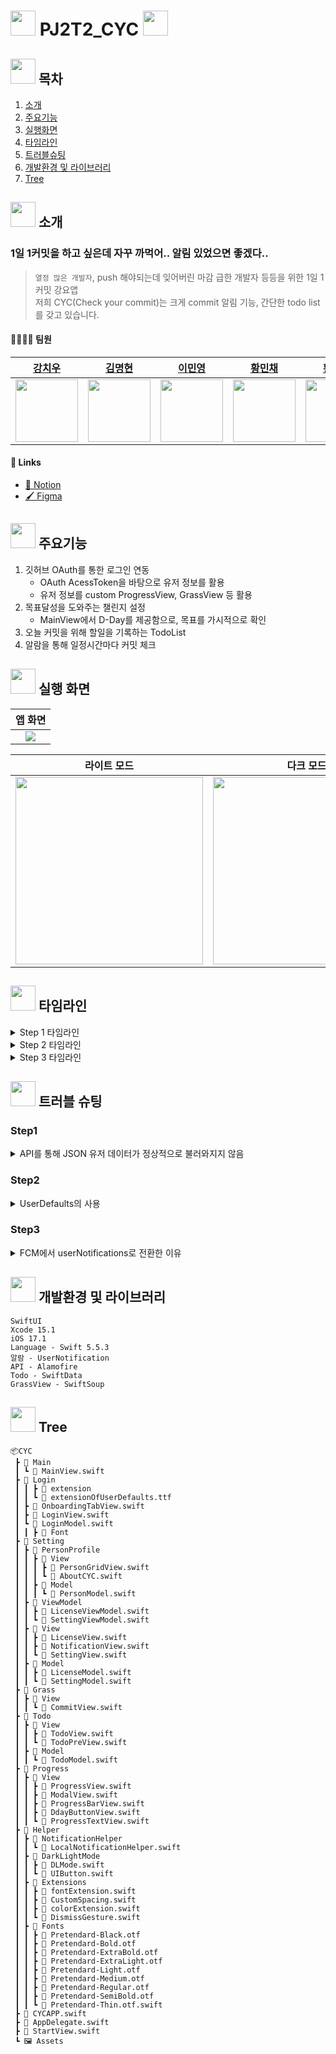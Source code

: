 # <img src="https://github.com/APP-iOS3rd/PJ2T2_CYC/assets/120264964/df66d998-8c93-4021-8a4b-939b88563ab3" width="40"> PJ2T2_CYC <img src="https://github.com/APP-iOS3rd/PJ2T2_CYC/assets/120264964/df66d998-8c93-4021-8a4b-939b88563ab3" width="40">

## <img src="https://github.com/APP-iOS3rd/PJ2T2_CYC/assets/120264964/df66d998-8c93-4021-8a4b-939b88563ab3" width="40"> 목차

1. [소개](#-소개)
2. [주요기능](#❗-주요기능)
3. [실행화면](#📱-실행-화면)
4. [타임라인](#⏰-타임라인)
5. [트러블슈팅](#❓-트러블-슈팅)
6. [개발환경 및 라이브러리](#💻-개발환경-및-라이브러리)
7. [Tree](#🌲-tree)

## <img src="https://github.com/APP-iOS3rd/PJ2T2_CYC/assets/120264964/df66d998-8c93-4021-8a4b-939b88563ab3" width="40"> 소개

### 1일 1커밋을 하고 싶은데 자꾸 까먹어.. 알림 있었으면 좋겠다..

> `열정 많은 개발자`, push 해야되는데 잊어버린 마감 급한 개발자 등등을 위한 1일 1커밋 강요앱  
> 저희 CYC(Check your commit)는 크게 commit 알림 기능, 간단한 todo list를 갖고 있습니다.

#### 👨‍👩‍👧‍👦 팀원

|[강치우](https://github.com/kangciu)|[김명현](https://github.com/kmh5038)|[이민영](https://github.com/Mminy62)|[황민채](https://github.com/Hminchae)|[황성진](https://github.com/Hsungjin)|
|-----------|-----------|-----------|------------|------------|
|<img src="https://avatars.githubusercontent.com/u/112779139?v=4" width="100">|<img src="https://avatars.githubusercontent.com/u/144766297?v=4" width="100">|<img src="https://avatars.githubusercontent.com/u/66752398?v=4" width="100">|<img src="https://avatars.githubusercontent.com/u/103357078?v=4" width="100">|<img src="https://avatars.githubusercontent.com/u/120264964?s=400&u=cfba7c275af35a6823aee13f536b5a08d8f71a52&v=4" width="100">|

#### 🔗 Links

- [📄 Notion](https://grateful-lemongrass-93f.notion.site/Check-Your-Commit-6142b220db1a43cc90dd2a45bf8d1062?pvs=4)
- [🖌️ Figma](https://www.figma.com/file/R6VtqCKvHOqAfwCT4eJigH/Check-Your-Commit?type=design&node-id=0%3A1&mode=design&t=sPzQFRbQJtw6fSGw-1)

## <img src="https://github.com/APP-iOS3rd/PJ2T2_CYC/assets/120264964/df66d998-8c93-4021-8a4b-939b88563ab3" width="40"> 주요기능

1. 깃허브 OAuth를 통한 로그인 연동
   - OAuth AcessToken을 바탕으로 유저 정보를 활용
   - 유저 정보를 custom ProgressView, GrassView 등 활용
2. 목표달성을 도와주는 챌린지 설정
   - MainView에서 D-Day를 제공함으로, 목표를 가시적으로 확인
3. 오늘 커밋을 위해 할일을 기록하는 TodoList
4. 알람을 통해 일정시간마다 커밋 체크

## <img src="https://github.com/APP-iOS3rd/PJ2T2_CYC/assets/120264964/df66d998-8c93-4021-8a4b-939b88563ab3" width="40"> 실행 화면

|앱 화면|
|:--:|
|<img src="https://github.com/APP-iOS3rd/PJ2T2_CYC/assets/120264964/ca70e57d-05f5-4bbb-a779-0b0bf6c4a989" width="">|

|라이트 모드|다크 모드|
|:--:|:--:|
|<img src="https://github.com/APP-iOS3rd/PJ2T2_CYC/assets/120264964/fca4d518-9f9b-4f7e-a72f-fa45129843ef" width="300">|<img src="https://github.com/APP-iOS3rd/PJ2T2_CYC/assets/120264964/17639f09-f73f-4de2-97b9-607e01b44148" width="300">|

## <img src="https://github.com/APP-iOS3rd/PJ2T2_CYC/assets/120264964/df66d998-8c93-4021-8a4b-939b88563ab3" width="40"> 타임라인

<details>
<summary>Step 1 타임라인</summary>

- 23.12.5 ~ 23.12.6
  - 팀빌딩
  - 아이디어 토의
  - 아이디어 구현 방안 토의

</details>

<details>

<summary>Step 2 타임라인</summary>

- 23.12.06 ~ 23.12.07
  - Figma를 기본 디자인 프로토타입 제작
  - 각 기능별 구현 방안 토의
  - 각 파트별 역할 분배
  - 프로젝트 개발 시작
- 23.12.12 ~ 23.12.13
  - 앱 아이콘 제작

</details>

<details>
<summary>Step 3 타임라인</summary>

- 23.12.06
  - 기본 앱 구조 제작
  - 커스텀 폰트, 컬러 Aseet 적용
- 23.12.07 ~ 23.12.11
  - 깃허브 OAuth 로그인 구현
  - OAuth 데이터를 통해 유저 정보 받아오는 부분 구현
- 23.12.07 ~ 23.12.14
  - 알림기능 구현
  - Todo List 구현
- 23.12.11 ~ 23.12.14
  - 깃허브 API를 이용한 GrassView 구현
  - 깃허브 API로 받아온 커밋일수로 D-day 계산기 구현
- 23.12.14
  - 라이트 모드, 다크모드 변환 버튼 구현

</details>

## <img src="https://github.com/APP-iOS3rd/PJ2T2_CYC/assets/120264964/07efd7af-52fa-4a0a-9c65-ade6de6275ed" width="40"> 트러블 슈팅

### Step1

<details>
<summary>API를 통해 JSON 유저 데이터가 정상적으로 불러와지지 않음</summary>

- `Git API`를 통해 유저 데이터가 JSON 형식으로 불러와지지 않는 문제

```Swift
func getUser() {
        let accessToken = KeychainSwift().get("accessToken") ?? ""
        let headers: HTTPHeaders = ["Accept": "application/vnd.github.v3+json",
                                    "Authorization": "token \(accessToken)"]
        
        AF.request(githubApiURL+ApiPath.USER.rawValue,
                   method: .get,
                   parameters: [:],
                   headers: headers).responseJSON(completionHandler: { (response) in
            switch response.result {
            case .success(let json):
                print(json as! [String: Any])
            case .failure:
                print("")
            }
        })
    }
```

- [깃허브 유저 API 공식문서]("https://docs.github.com/ko/rest/users/users?apiVersion=2022-11-28#get-the-authenticated-user") 해당 문서의 형태로 curl 을 사용하면 정상적으로 JSON 형태의 데이터가 받아와 지는 것을 확인
- API를 받아오는 과정에서 responseJSON 의 형태가 아니라 responseString 혹은 responseDecodable 으로 사용하면 정상적으로 데이터가 받아와 지는 것을 확인
- struct를 통해 User를 선언하고 responseDecodable 로 해당 데이터를 할당시키는 방법으로 활용

```Swift
    struct User: Decodable {
        let login: String
        let name: String
    }

    func getUser() {
        let headers: HTTPHeaders = ["Accept": "application/vnd.github+json",
                                    "Authorization": "Bearer \(access_token!)"]
        
        AF.request("https://api.github.com/user",
                   method: .get, parameters: [:],
                   headers: headers).responseDecodable(of: User.self) { response in
            switch response.result {
            case .success(let user):
                self.userLogin = user.login
                self.userName = user.name
                self.getCommitData()
            case .failure(let error):
                print("Error: \(error.localizedDescription)")
            }
        }
    }
```

- REST API의 주소가 명확한지 확인하기위해 curl의 활용법을 알게됨.

</details>

### Step2

<details>
<summary>UserDefaults의 사용</summary>

- `API` 를 활용하기 위해서는 액세스토큰 값이 절대적으로 필요, 앱을 종료 시켜도 해당 값은 유효해야 됨
- AppStorage를 사용하려 했지만 다른 뷰에서도 사용하고 참조해야 되기 때문에 사용이 어려움

```Swift
class LoginModel: ObservableObject {

    static let shared = LoginModel()

    @Published var code: String?
    @Published var access_token: String?
    @Published var userLogin: String?
```

- UserDefaults 로 해당 변수들을 선언하고 extension을 통해 set, get 부분을 적용
- init() 부분을 통해 선언된 변수를 초기화

```Swift
    @Published var access_token: String? {
        didSet {
            UserDefaults.standard.setAccessToken(access_token ?? "")
        }
    }
    
    @Published var userName: String? {
        didSet {
            UserDefaults.standard.setUserName(userName ?? "")
        }
    }

    @Published var userLogin: String? {
        didSet {
            UserDefaults.standard.setUserLogin(userLogin ?? "")
        }
    }
    
    var results: [(String, String)] = []
    @Published var testCase:[String:Int] = [:]
    
    // UserDefaults로 선언된 변수를 사용하기 위한 init 부분
    init() {
        self.userLogin = UserDefaults.standard.getUserLogin()
        self.access_token = UserDefaults.standard.getAccessToken()
        self.userName = UserDefaults.standard.getUserName()
    }


// UserDefaults의 extension 부분 
    extension UserDefaults {
        private static let userLoginKey = "userLoginKey"

        func setUserLogin(_ login: String) {
            set(login, forKey: UserDefaults.userLoginKey)
        }

        func getUserLogin() -> String? {
            return string(forKey: UserDefaults.userLoginKey)
        }
    }

    extension UserDefaults {
        private static let userAcessToken = "acessToken"

        func setAccessToken(_ token: String) {
            set(token, forKey: UserDefaults.userAcessToken)
        }

        func getAccessToken() -> String? {
            return string(forKey: UserDefaults.userAcessToken)
        }
    }

    extension UserDefaults {
        private static let userNickname = "userNickname"

        func setUserName(_ name: String) {
            set(name, forKey: UserDefaults.userNickname)
        }

        func getUserName() -> String? {
            return string(forKey: UserDefaults.userNickname)
        }
    }
```

</details>

### Step3

<details>
<summary>FCM에서 userNotifications로 전환한 이유</summary>

처음 구현하고자 했던 기능의 순서는 다음과 같았다.

> 1. `APNs`에 디바이스 `토큰`을 요청
> 2. `APNs`에서 받은 디바이스 `토큰`을 `Push server`에 넘김
> 3. `APNs`에 푸쉬알림을 보낼 데이터를 전달
> 4. `APNs`에 있는 데이터를 받아서 유저의 폰에서 알림 전달

```Swift
import SwiftUI
import FirebaseCore
import FirebaseMessaging

class AppDelegate: NSObject, UIApplicationDelegate {
    func application(_ application: UIApplication,
                     didFinishLaunchingWithOptions launchOptions: [UIApplication.LaunchOptionsKey : Any]? = nil) -> Bool {
        FirebaseApp.configure()

        // 원격 알림 등록
        if #available(iOS 10.0, *) {
            // For iOS 10 display notification (sent via APNS)
            UNUserNotificationCenter.current().delegate = self

            let authOptions: UNAuthorizationOptions = [.alert, .badge, .sound]
            UNUserNotificationCenter.current().requestAuthorization(
                options: authOptions,
                completionHandler: { _, _ in }
            )
        } else {
            let settings: UIUserNotificationSettings =
            UIUserNotificationSettings(types: [.alert, .badge, .sound], categories: nil)
            application.registerUserNotificationSettings(settings)
        }

        application.registerForRemoteNotifications()

        // Firebase 가 푸시 메시지를 대신 전송할 수 있도록 대리자를 설정하는 과정 (MessagingDelegate)
        Messaging.messaging().delegate = self


        // 푸시 포그라운드 설정
        UNUserNotificationCenter.current().delegate = self

        return true
        //Messaging에 등록된 토큰은 messaging:didReceiveRegistrationToken 프로토콜 메서드를 1회 호출함 - 새로 등록된 토큰이라면 애플리케이션 서버로 전송/ 아니라면 등록된 토큰을 구독 처리해줌
    }


    // fcm 토큰이 등록 되었을 때
    func application(_ application: UIApplication, didRegisterForRemoteNotificationsWithDeviceToken deviceToken: Data) {
        Messaging.messaging().apnsToken = deviceToken
    }
}

@main
struct CYCApp: App {
struct YourApp: App {
    // register app delegate for Firebase setup
    @UIApplicationDelegateAdaptor(AppDelegate.self) var delegate
    

    var body: some Scene {
        WindowGroup {
            AboutCYC()
        }
    }
}
extension AppDelegate : MessagingDelegate {

    // fcm 등록 토큰을 받았을 때
    func messaging(_ messaging: Messaging, didReceiveRegistrationToken fcmToken: String?) {
        print("Firebase registration token: \(String(describing: fcmToken))")
        let dataDict: [String: String] = ["token": fcmToken ?? ""]
        NotificationCenter.default.post(
            name: Notification.Name("FCMToken"),
            object: nil,
            userInfo: dataDict
        )
    }
}

extension AppDelegate : UNUserNotificationCenterDelegate {

    // 푸시메세지가 앱이 켜져 있을때 나올때
    // completionHandler로 "UNNotificationPresentationOptions"를 반환함
    // 사용자가 머무르고 있는 화면에 따라 포그라운드 상태에서의 푸시를 보여줄지 아닐지에 대한 분기처리가 가능(ex.카톡채팅방에서 푸시를 띄우지 않는 등)
    func userNotificationCenter(_ center: UNUserNotificationCenter,
                                willPresent notification: UNNotification,
                                withCompletionHandler completionHandler: @escaping (UNNotificationPresentationOptions) -> Void) {

        let userInfo = notification.request.content.userInfo

        print("willPresent: userInfo: ", userInfo)

        completionHandler([.banner, .sound, .badge])

        // Notification 분기처리
        if userInfo[AnyHashable("Check Your Commit")] as? String == "project" {
            print("CYC project")
        }else {
            print("NOTHING")
        }
    }

    // 푸시메세지를 받았을 때
    func userNotificationCenter(_ center: UNUserNotificationCenter,
                                didReceive response: UNNotificationResponse,
                                withCompletionHandler completionHandler: @escaping () -> Void) {
        let userInfo = response.notification.request.content.userInfo
        print("didReceive: userInfo: ", userInfo)
        completionHandler()
    }
}
```

위 코드로 토큰을 받아 수동으로 Firebase messiging 서버에 직접 등록하고 앱에 알림을 받는데에 성공했다.하지만 문제는 다수 유저의 토큰을 어떻게 받아서 메시징 서버에 올려주느냐였다. 서버없이 FCM만 사용하여 다음 두 조건을 동시에 만족하는 유저에게만 알림을 줄 수 있는 방법을 생각하여야 했다.
> - 사용자가 일정 시간에 커밋하였는가
> - 사용자가 알림 설정 토글을 on 하였는가

사용자의 정보를 서버가 저장하고 있어야 위 두 조건을 만족하는 기능을 구현할 수 있다고 결론을 내렸고, 이번 개발 기간에는 `사용자가 알림 설정 토글을 on 하였을 때` 7시 이후 매 시간마다 알림을 주는 기능만을 구현하기로 하였다. 이 기능을 구현하는데에 FCM을 굳이 사용하지 않고 내부 라이브러리인 userNotifications 을 사용하였다. 

- `AppDelegate.swift`
```Swift
import SwiftUI
import UserNotifications

class AppDelegate: NSObject, UIApplicationDelegate {
    
    func application(_ application: UIApplication,
                     didFinishLaunchingWithOptions launchOptions: [UIApplication.LaunchOptionsKey : Any]? = nil) -> Bool {
        
        // 앱 실행 시 사용자에게 알림 허용 권한을 받음
        UNUserNotificationCenter.current().delegate = self
        
        
        let authOptions: UNAuthorizationOptions = [.alert, .badge, .sound] // 필요한 알림 권한을 설정
        UNUserNotificationCenter.current().requestAuthorization(
            options: authOptions,
            completionHandler: { _, _ in }
        )
        return true
    }
}

extension AppDelegate: UNUserNotificationCenterDelegate {
    
    // Foreground(앱 켜진 상태)에서도 알림 오는 설정
    func userNotificationCenter(_ center: UNUserNotificationCenter, willPresent notification: UNNotification, withCompletionHandler completionHandler: @escaping (UNNotificationPresentationOptions) -> Void) {
        completionHandler([.list, .banner])
    }
}
```
앱델리게이트에서 알림권한을 설정해주었다.
- `NotificationHelper.swift`
```swift
import Foundation
import UIKit
import UserNotifications

//
// - Note: 싱글턴으로 구현 `LocalNotificationHelper.shared`를 통해 접근
class LocalNotificationHelper {
    static let shared = LocalNotificationHelper()
    
    private init() {}
    
    ///Push Notification에 대한 인증 설정 함수
    func setAuthorization() {
        let authOptions: UNAuthorizationOptions = [.alert, .badge, .sound] // 필요한 알림 권한을 설정
        UNUserNotificationCenter.current().requestAuthorization(
            options: authOptions,
            completionHandler: { _, _ in }
        )
    }
    // 하루를 주기로 특정 시간에 Notification을 보내는 코드
    func pushScheduledNotification(title: String, body: String, hour: Int, identifier: String) {
        
        assert(hour >= 0 || hour <= 24, "시간은 0이상 24이하로 입력해주세요.")
        
        let notificationContent = UNMutableNotificationContent()
        notificationContent.title = title
        notificationContent.body = body
        
        var dateComponents = DateComponents()
        dateComponents.hour = hour  // 알림을 보낼 시간 (24시간 형식)
        
        let trigger = UNCalendarNotificationTrigger(dateMatching: dateComponents, repeats: true)
        let request = UNNotificationRequest(identifier: identifier,
                                            content: notificationContent,
                                            trigger: trigger)
        
        UNUserNotificationCenter.current().add(request) { error in
            if let error = error {
                print("Notification Error: ", error)
            }
        }
    }
    
    /// 대기중인 Push Notification을 출력
    func printPendingNotification() {
        UNUserNotificationCenter.current().getPendingNotificationRequests { requests in
            for request in requests {
                print("Identifier: \(request.identifier)")
                print("Title: \(request.content.title)")
                print("Body: \(request.content.body)")
                print("Trigger: \(String(describing: request.trigger))")
                print("---")
            }
        }
    }
    //알림 전체삭제
    func removeAllNotifications() {
        UNUserNotificationCenter
            .current().removeAllDeliveredNotifications()
        UNUserNotificationCenter
            .current().removeAllPendingNotificationRequests()
    }
}
```
NotificationHelper 클래스에서 알림에 필요한 함수를 구현하였다.
- `NotificationView`
```swift
class NotificationSettings: ObservableObject {
    @Published var isOnNotification: Bool {
        didSet {
            UserDefaults.standard.set(isOnNotification, forKey: "isOnNotification")
        }
    }
    
    init() {
        self.isOnNotification = UserDefaults.standard.bool(forKey: "isOnNotification")
    }
}
.
.
VStack(alignment: .leading) {
    Toggle(isOn: $isOnNotification, label: {
        
        // MARK: - 알림 설정 토글
        Text("알림 설정")
            .font(.pretendardBold_25)
    }).onChange(of: isOnNotification, initial: false, techNotification)
.
.
func techNotification() {
    if isOnNotification {
      LocalNotificationHelper.shared.printPendingNotification()
      LocalNotificationHelper
        .shared
        .pushScheduledNotification(title: "Check Your Commit",
                                   body: "커밋해줘여..🫶",
                                   hour: 18,
                                   identifier: "SCHEDULED_NOTI18")
    } else if {
        LocalNotificationHelper.shared.removeAllNotifications()
    }
}
.
.
```
알림 설정뷰에서 토글값이 on일 때 알림이 알림센터에 올라가도록 구현하고, off 시엔 알림센터의 알림을 모두 삭제하도록 구현하였다. 
</details>

## <img src="https://github.com/APP-iOS3rd/PJ2T2_CYC/assets/120264964/df66d998-8c93-4021-8a4b-939b88563ab3" width="40"> 개발환경 및 라이브러리

    SwiftUI
    Xcode 15.1
    iOS 17.1
    Language - Swift 5.5.3
    알람 - UserNotification
    API - Alamofire
    Todo - SwiftData
    GrassView - SwiftSoup


## <img src="https://github.com/APP-iOS3rd/PJ2T2_CYC/assets/120264964/df66d998-8c93-4021-8a4b-939b88563ab3" width="40"> Tree

```
📦CYC
 ┣ 📂 Main
 ┃ ┗ 📜 MainView.swift
 ┣ 📂 Login
 ┃ ┃ ┣ 📂 extension
 ┃ ┃ ┗ 📜 extensionOfUserDefaults.ttf
 ┃ ┣ 📜 OnboardingTabView.swift
 ┃ ┣ 📜 LoginView.swift
 ┃ ┗ 📜 LoginModel.swift
 ┃ ┃ ┣ 📂 Font
 ┣ 📂 Setting
 ┃ ┣ 📂 PersonProfile
 ┃ ┃ ┣ 📂 View
 ┃ ┃ ┃ ┣ 📜 PersonGridView.swift
 ┃ ┃ ┃ ┗ 📜 AboutCYC.swift
 ┃ ┃ ┣ 📂 Model
 ┃ ┃ ┃ ┗ 📜 PersonModel.swift
 ┃ ┣ 📂 ViewModel
 ┃ ┃ ┣ 📜 LicenseViewModel.swift
 ┃ ┃ ┗ 📜 SettingViewModel.swift
 ┃ ┣ 📂 View
 ┃ ┃ ┣ 📜 LicenseView.swift
 ┃ ┃ ┣ 📜 NotificationView.swift
 ┃ ┃ ┗ 📜 SettingView.swift
 ┃ ┣ 📂 Model
 ┃ ┃ ┣ 📜 LicenseModel.swift
 ┃ ┃ ┗ 📜 SettingModel.swift
 ┣ 📂 Grass
 ┃ ┣ 📂 View
 ┃ ┃ ┗ 📜 CommitView.swift
 ┣ 📂 Todo
 ┃ ┣ 📂 View
 ┃ ┃ ┣ 📜 TodoView.swift
 ┃ ┃ ┗ 📜 TodoPreView.swift
 ┃ ┣ 📂 Model
 ┃ ┃ ┗ 📜 TodoModel.swift
 ┣ 📂 Progress
 ┃ ┣ 📂 View
 ┃ ┃ ┣ 📜 ProgressView.swift
 ┃ ┃ ┣ 📜 ModalView.swift
 ┃ ┃ ┣ 📜 ProgressBarView.swift
 ┃ ┃ ┣ 📜 DdayButtonView.swift
 ┃ ┃ ┗ 📜 ProgressTextView.swift
 ┣ 📂 Helper
 ┃ ┣ 📂 NotificationHelper
 ┃ ┃ ┗ 📜 LocalNotificationHelper.swift
 ┃ ┣ 📂 DarkLightMode
 ┃ ┃ ┣ 📜 DLMode.swift
 ┃ ┃ ┗ 📜 UIButton.swift
 ┃ ┣ 📂 Extensions
 ┃ ┃ ┣ 📜 fontExtension.swift
 ┃ ┃ ┣ 📜 CustomSpacing.swift
 ┃ ┃ ┣ 📜 colorExtension.swift
 ┃ ┃ ┗ 📜 DismissGesture.swift
 ┃ ┣ 📂 Fonts
 ┃ ┃ ┣ 📜 Pretendard-Black.otf
 ┃ ┃ ┣ 📜 Pretendard-Bold.otf
 ┃ ┃ ┣ 📜 Pretendard-ExtraBold.otf
 ┃ ┃ ┣ 📜 Pretendard-ExtraLight.otf
 ┃ ┃ ┣ 📜 Pretendard-Light.otf
 ┃ ┃ ┣ 📜 Pretendard-Medium.otf
 ┃ ┃ ┣ 📜 Pretendard-Regular.otf
 ┃ ┃ ┣ 📜 Pretendard-SemiBold.otf
 ┃ ┃ ┗ 📜 Pretendard-Thin.otf.swift
 ┣ 📜 CYCAPP.swift
 ┣ 📜 AppDelegate.swift
 ┣ 📜 StartView.swift
 ┗ 🖼️ Assets
```
